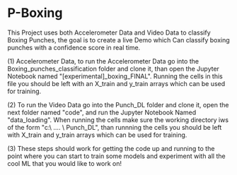 # P-Boxing

This Project uses both Accelerometer Data and Video Data to classify Boxing Punches, the goal is to create a live Demo which 
Can classify boxing punches with a confidence score in real time.

(1) Accelerometer Data, to run the Accelerometer Data go into the Boxing_punches_classification folder and clone it,
than open the Jupyter Notebook named "[experimental]_boxing_FINAL". Running the cells in this file you should be left with an 
X_train and y_train arrays which can be used for training.

(2) To run the Video Data go into the Punch_DL folder and clone it, open the next folder named "code", and run the Jupyter Notebook
Named "data_loading". When running the cells make sure the working directory iws of the form "c:\ .... \ Punch_DL", than runnning the cells
you should be left with X_train and y_train arrays which can be used for training.

(3) These steps should work for getting the code up and running to the point where you can start to train some models and experiment with
all the cool ML that you would like to work on! 
